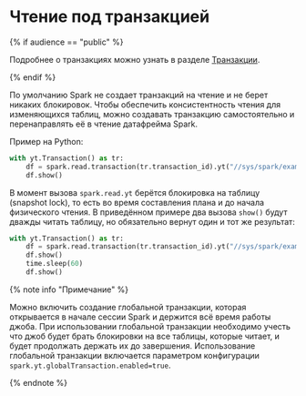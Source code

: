 # Чтение под транзакцией

{% if audience == "public" %}

Подробнее о транзакциях можно узнать в разделе [Транзакции](../../../../user-guide/dynamic-tables/transactions.md).

{% endif %}

По умолчанию Spark не создает транзакций на чтение и не берет никаких блокировок. Чтобы обеспечить консистентность чтения для изменяющихся таблиц, можно создавать транзакцию самостоятельно и перенаправлять её в чтение датафрейма Spark.

Пример на Python:

```python
with yt.Transaction() as tr:
    df = spark.read.transaction(tr.transaction_id).yt("//sys/spark/examples/example_1")
    df.show()
```

В момент вызова `spark.read.yt` берётся блокировка на таблицу (snapshot lock), то есть во время составления плана и до начала физического чтения. В приведённом примере два вызова `show()` будут дважды читать таблицу, но обязательно вернут один и тот же результат:

```python
with yt.Transaction() as tr:
    df = spark.read.transaction(tr.transaction_id).yt("//sys/spark/examples/example_1")
    df.show()
    time.sleep(60)
    df.show()
```

{% note info "Примечание" %}

Можно включить создание глобальной транзакции, которая открывается в начале сессии Spark и держится всё время работы джоба. При использовании глобальной транзакции необходимо учесть что джоб будет брать блокировки на все таблицы, которые читает, и будет продолжать держать их до завершения. Использование глобальной транзакции включается параметром конфигурации `spark.yt.globalTransaction.enabled=true`.

{% endnote %}
